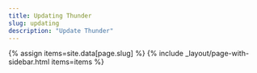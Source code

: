 ```yaml
---
title: Updating Thunder
slug: updating
description: "Update Thunder"
---
```

{% assign items=site.data[page.slug] %}
{% include _layout/page-with-sidebar.html items=items %}
